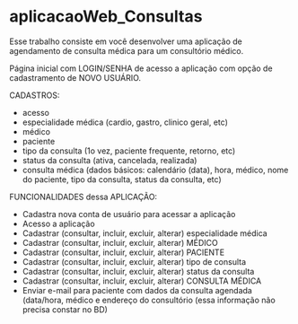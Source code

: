 # aplicacaoWeb_Consultas
Esse trabalho consiste em você desenvolver uma aplicação de agendamento de consulta médica para um consultório médico.

Página inicial com LOGIN/SENHA de acesso a aplicação com opção de cadastramento de NOVO USUÁRIO.

CADASTROS:
* acesso
* especialidade médica (cardio, gastro, clinico geral, etc)
* médico
* paciente
* tipo da consulta (1o vez, paciente frequente, retorno, etc)
* status da consulta (ativa, cancelada, realizada)
* consulta médica (dados básicos: calendário (data), hora, médico, nome do paciente, tipo da consulta, status da consulta, etc)

FUNCIONALIDADES dessa APLICAÇÃO:
* Cadastra nova conta de usuário para acessar a aplicação
* Acesso a aplicação
* Cadastrar (consultar, incluir, excluir, alterar) especialidade médica
* Cadastrar (consultar, incluir, excluir, alterar) MÉDICO
* Cadastrar (consultar, incluir, excluir, alterar) PACIENTE
* Cadastrar (consultar, incluir, excluir, alterar) tipo de consulta
* Cadastrar (consultar, incluir, excluir, alterar) status da consulta
* Cadastrar (consultar, incluir, excluir, alterar) CONSULTA MÉDICA
* Enviar e-mail para paciente com dados da consulta agendada (data/hora, médico e endereço do consultório (essa informação não precisa constar no BD)
